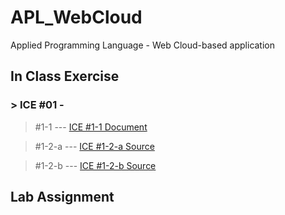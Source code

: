 # APL_WebCloud
Applied Programming Language - Web Cloud-based application 

## In Class Exercise
### > ICE #01 - 
>#1-1  --- 
> <a href="">ICE #1-1 Document</a>

>#1-2-a  --- 
> <a href="">ICE #1-2-a Source</a>

>#1-2-b  ---
> <a href=""> ICE #1-2-b Source</a>




## Lab Assignment
